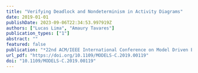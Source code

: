 ```yaml
---
title: "Verifying Deadlock and Nondeterminism in Activity Diagrams"
date: 2019-01-01
publishDate: 2023-09-06T22:34:53.997919Z
authors: ["Lucas Lima", "Amaury Tavares"]
publication_types: ["1"]
abstract: ""
featured: false
publication: "*22nd ACM/IEEE International Conference on Model Driven Engineering Languages and Systems Companion, MODELS Companion 2019, Munich, Germany, September 15-20, 2019*"
url_pdf: "https://doi.org/10.1109/MODELS-C.2019.00119"
doi: "10.1109/MODELS-C.2019.00119"
---
```


